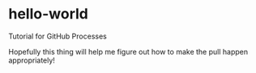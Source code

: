 # hello-world
Tutorial for GitHub Processes

Hopefully this thing will help me figure out how to make the pull happen appropriately!
